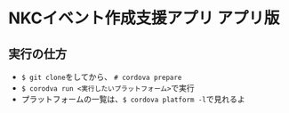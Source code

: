 # NKCイベント作成支援アプリ アプリ版

## 実行の仕方
* `$ git clone`をしてから、 `# cordova prepare`
* `$ corodva run <実行したいプラットフォーム>`で実行
* プラットフォームの一覧は、`$ cordova platform -l`で見れるよ